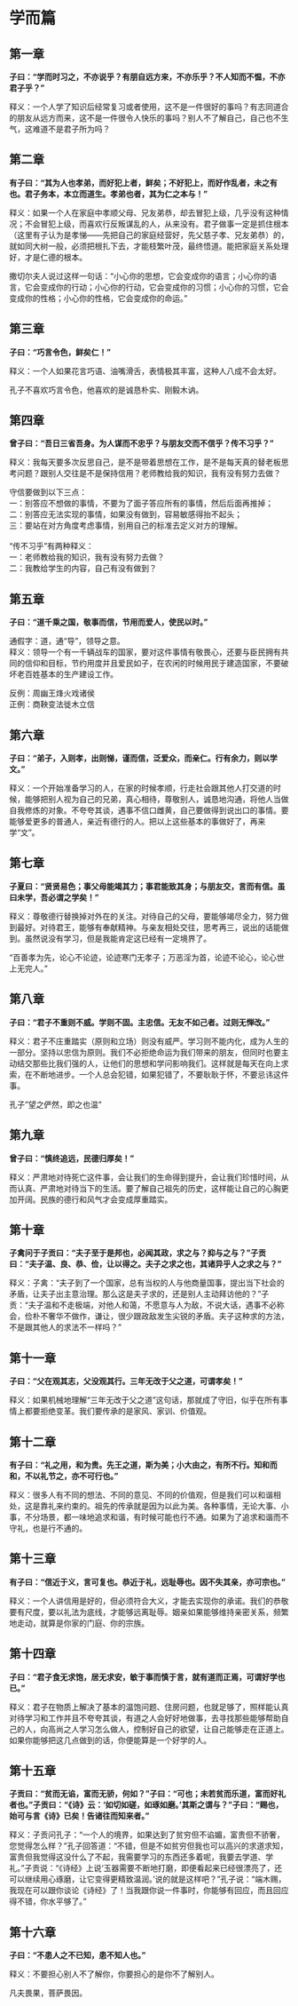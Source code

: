 # 学而篇

## 第一章

<strong>子曰：“学而时习之，不亦说乎？有朋自远方来，不亦乐乎？不人知而不愠，不亦君子乎？”</strong>

<Explain>释义：一个人学了知识后经常复习或者使用，这不是一件很好的事吗？有志同道合的朋友从远方而来，这不是一件很令人快乐的事吗？别人不了解自己，自己也不生气，这难道不是君子所为吗？</Explain>

## 第二章

<strong>有子曰：“其为人也孝弟，而好犯上者，鲜矣；不好犯上，而好作乱者，未之有也。君子务本，本立而道生。孝弟也者，其为仁之本与！”</strong>

<Explain>释义：如果一个人在家庭中孝顺父母、兄友弟恭，却去冒犯上级，几乎没有这种情况；不会冒犯上级，而喜欢行反叛谋乱的人，从来没有。君子做事一定是抓住根本（这里有子认为是孝悌——先把自己的家庭经营好，先父慈子孝、兄友弟恭）的，就如同大树一般，必须把根扎下去，才能枝繁叶茂，最终悟道。能把家庭关系处理好，才是仁德的根本。</Explain>

<Fable>撒切尔夫人说过这样一句话：“小心你的思想，它会变成你的语言；小心你的语言，它会变成你的行动；小心你的行动，它会变成你的习惯；小心你的习惯，它会变成你的性格；小心你的性格，它会变成你的命运。”</Fable>

## 第三章

<strong>子曰：“巧言令色，鲜矣仁！”</strong>

<Explain>释义：一个人如果花言巧语、油嘴滑舌，表情极其丰富，这种人八成不会太好。</Explain>

<Fable>
孔子不喜欢巧言令色，他喜欢的是诚恳朴实、刚毅木讷。
</Fable>

## 第四章

<strong>曾子曰：“吾日三省吾身。为人谋而不忠乎？与朋友交而不信乎？传不习乎？”</strong>

<Explain>释义：我每天要多次反思自己，是不是带着思想在工作，是不是每天真的替老板思考问题？跟别人交往是不是保持信用？老师教给我的知识，我有没有努力去做？</Explain>

<Fable>
守信要做到以下三点：<br>
一：别答应不想做的事情，不要为了面子答应所有的事情，然后后面再推掉；<br>
二：别答应无法实现的事情，如果没有做到，容易敏感得抬不起头；<br>
三：要站在对方角度考虑事情，别用自己的标准去定义对方的理解。<br><br>
“传不习乎”有两种释义：<br>
一：老师教给我的知识，我有没有努力去做？<br>
二：我教给学生的内容，自己有没有做到？
</Fable>

## 第五章

<strong>子曰：“道千乘之国，敬事而信，节用而爱人，使民以时。”</strong>

<Explain>通假字：道，通“导”，领导之意。<br>释义：领导一个有一千辆战车的国家，要对这件事情有敬畏心，还要与臣民拥有共同的信仰和目标，节约用度并且爱民如子，在农闲的时候用民于建造国家，不要破坏老百姓基本的生产建设工作。</Explain>

<Fable>
反例：周幽王烽火戏诸侯<br>
正例：商鞅变法徙木立信
</Fable>

## 第六章

<strong>子曰：“弟子，入则孝，出则悌，谨而信，泛爱众，而亲仁。行有余力，则以学文。”</strong>

<Explain>释义：一个开始准备学习的人，在家的时候孝顺，行走社会跟其他人打交道的时候，能够把别人视为自己的兄弟，真心相待，尊敬别人，诚恳地沟通，将他人当做自我修炼的对象。不夸夸其谈，遇事不信口雌黄，自己要做得到说出口的事情。要能够爱更多的普通人，亲近有德行的人。把以上这些基本的事做好了，再来学“文”。</Explain>

## 第七章

<strong>子夏曰：“贤贤易色；事父母能竭其力；事君能致其身；与朋友交，言而有信。虽曰未学，吾必谓之学矣！”</strong>

<Explain>释义：尊敬德行替换掉对外在的关注。对待自己的父母，要能够竭尽全力，努力做到最好。对待君王，能够有奉献精神。与亲友相处交往，思考再三，说出的话能做到。虽然说没有学习，但是我能肯定这已经有一定境界了。</Explain>

<Fable>
“百善孝为先，论心不论迹，论迹寒门无孝子；万恶淫为首，论迹不论心，论心世上无完人。”
</Fable>

## 第八章

<strong>子曰：“君子不重则不威。学则不固。主忠信。无友不如己者。过则无惮改。”</strong>

<Explain>释义：君子不庄重踏实（原则和立场）则没有威严。学习则不能内化，成为人生的一部分。坚持以忠信为原则。我们不必拒绝命运为我们带来的朋友，但同时也要主动结交那些比我们强的人，让他们的思想和学问影响我们。这样就是每天在向上求索，在不断地进步。一个人总会犯错，如果犯错了，不要耿耿于怀，不要忌讳这件事。</Explain>

<Fable>
孔子”望之俨然，即之也温”
</Fable>

## 第九章

<strong>曾子曰：“慎终追远，民德归厚矣！”</strong>

<Explain>释义：严肃地对待死亡这件事，会让我们的生命得到提升，会让我们珍惜时间，从而认真、严肃地对待当下的生活。要了解自己祖先的历史，这样能让自己的心胸更加开阔。民族的德行和风气才会变成厚重踏实。</Explain>

## 第十章

<strong>子禽问于子贡曰：“夫子至于是邦也，必闻其政，求之与？抑与之与？”子贡曰：“夫子温、良、恭、俭，让以得之。夫子之求之也，其诸异乎人之求之与？”</strong>

<Explain>释义：子禽：“夫子到了一个国家，总有当权的人与他商量国事，提出当下社会的矛盾，让夫子出主意治理。那么这是夫子求的，还是别人主动拜访他的？”子贡：“夫子温和不走极端，对他人和蔼，不愿意与人为敌，不说大话，遇事不必称会，俭朴不奢华不做作，谦让，很少跟政敌发生尖锐的矛盾。夫子这种求的方法，不是跟其他人的求法不一样吗？”</Explain>

## 第十一章

<strong>子曰：“父在观其志，父没观其行。三年无改于父之道，可谓孝矣！”</strong>

<Explain>释义：如果机械地理解“三年无改于父之道”这句话，那就成了守旧，似乎在所有事情上都要拒绝变革。我们要传承的是家风、家训、价值观。</Explain>

## 第十二章

<strong>有子曰：“礼之用，和为贵。先王之道，斯为美；小大由之，有所不行。知和而和，不以礼节之，亦不可行也。”</strong>

<Explain>释义：很多人有不同的想法、不同的意见、不同的价值观，但是我们可以和谐相处，这是靠礼来约束的。祖先的传承就是因为以此为美。各种事情，无论大事、小事，不分场景，都一味地追求和谐，有时候可能也行不通。如果为了追求和谐而不守礼，也是行不通的。</Explain>

## 第十三章

<strong>有子曰：“信近于义，言可复也。恭近于礼，远耻辱也。因不失其亲，亦可宗也。”</strong>

<Explain>释义：一个人讲信用是好的，但必须符合大义，才能去实现你的承诺。我们的恭敬要有尺度，要以礼法为底线，才能够远离耻辱。姻亲如果能够维持亲密关系，频繁地走动，就算是你家的门庭、你的宗族。</Explain>

## 第十四章

<strong>子曰：“君子食无求饱，居无求安，敏于事而慎于言，就有道而正焉，可谓好学也已。”</strong>

<Explain>释义：君子在物质上解决了基本的温饱问题、住房问题，也就足够了，照样能认真对待学习和工作并且不夸夸其谈，有道之人会好好地做事，去寻找那些能够帮助自己的人，向高尚之人学习怎么做人，控制好自己的欲望，让自己能够走在正道上。如果你能够把这几点做到的话，你便能算是一个好学的人。</Explain>

## 第十五章

<strong>子贡曰：“贫而无谄，富而无骄，何如？”子曰：“可也；未若贫而乐道，富而好礼者也。”子贡曰：“《诗》云：‘如切如磋，如琢如磨。’其斯之谓与？”子曰：“赐也，始可与言《诗》已矣！告诸往而知来者。”</strong>

<Explain>释义：子贡问孔子：“一个人的境界，如果达到了贫穷但不谄媚，富贵但不骄奢，您觉得怎么样？”孔子回答道：“不错，但是不如贫穷但我也可以高兴的求道求知，富贵但我觉得这没什么了不起，我需要学习的东西还多着呢，我要去学道、学礼。”子贡说：“《诗经》上说‘玉器需要不断地打磨，即便看起来已经很漂亮了，还可以继续用心琢磨，让它变得更精致温润。’说的就是这样吧？”孔子说：“端木赐，我现在可以跟你谈论《诗经》了！当我跟你说一件事时，你能够有回应，而且回应得不错，你水平够了。”</Explain>

## 第十六章

<strong>子曰：“不患人之不已知，患不知人也。”</strong>

<Explain>释义：不要担心别人不了解你，你要担心的是你不了解别人。</Explain>

<Fable>
凡夫畏果，菩萨畏因。
</Fable>
